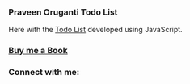 ### Praveen Oruganti Todo List

Here with the [Todo List](https://praveenorugantitech.github.io/praveenorugantitech-javascript/0_Projects/praveenorugantitech-todo-list) developed using JavaScript.

### [Buy me a Book](https://www.buymeacoffee.com/praveenoruganti)

### Connect with me:
